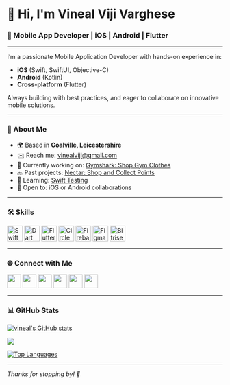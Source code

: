 # 👋 Hi, I'm Vineal Viji Varghese

### 📱 Mobile App Developer | iOS | Android | Flutter

---

I’m a passionate Mobile Application Developer with hands-on experience in:

- **iOS** (Swift, SwiftUI, Objective-C)
- **Android** (Kotlin)
- **Cross-platform** (Flutter)

Always building with best practices, and eager to collaborate on innovative mobile solutions.

---

### 📍 About Me

- 🌍 Based in **Coalville, Leicestershire**  
- ✉️ Reach me: [vinealviji@gmail.com](mailto:vinealviji@gmail.com)  
- 🚀 Currently working on: [Gymshark: Shop Gym Clothes](https://apps.apple.com/gb/app/gymshark-shop-gym-clothes/id1139155460)  
- 🔙 Past projects: [Nectar: Shop and Collect Points](http://apps.apple.com/gb/app/nectar-offers-and-rewards/id385266473)  
- 🧠 Learning: [Swift Testing](https://developer.apple.com/xcode/swift-testing/)  
- 🤝 Open to: iOS or Android collaborations  

---

### 🛠️ Skills

<div align="left" class="skills">
  <img src="https://raw.githubusercontent.com/danielcranney/readme-generator/main/public/icons/skills/swift-colored.svg" width="36" class="icon" title="Swift"/>
  <img src="https://user-images.githubusercontent.com/17673476/164679349-fc64dc35-0bfd-4a57-bb98-fdaaad04668d.svg" width="36" class="icon" title="Dart"/>
  <img src="https://user-images.githubusercontent.com/17673476/164679364-3a9ca653-fbf0-42dd-97b2-437ff31aa116.svg" width="36" class="icon" title="Flutter"/>
  <img src="https://user-images.githubusercontent.com/17673476/164679764-f6ee3186-6480-4e60-8928-20a0a5339cc0.svg" width="36" class="icon" title="CircleCI"/>
  <img src="https://raw.githubusercontent.com/danielcranney/readme-generator/main/public/icons/skills/firebase-colored.svg" width="36" class="icon" title="Firebase"/>
  <img src="https://raw.githubusercontent.com/danielcranney/readme-generator/main/public/icons/skills/figma-colored.svg" width="36" class="icon" title="Figma"/>
  <img src="https://cdn.prod.website-files.com/5db35de024bb983af1b4e151/5e05f06777d741b88a37f65d_bitrise-icon.svg" width="36" class="icon" title="Bitrise"/>
</div>

---

### 🌐 Connect with Me

<div align="left" class="socials">
  <a href="https://www.facebook.com/vineal.viji/" title="Facebook"><img src="https://raw.githubusercontent.com/danielcranney/readme-generator/main/public/icons/socials/facebook.svg" width="32" class="social-icon" /></a>
  <a href="https://github.com/vineal" title="GitHub"><img src="https://raw.githubusercontent.com/danielcranney/readme-generator/main/public/icons/socials/github.svg" width="32" class="social-icon" /></a>
  <a href="http://www.instagram.com/vinealvv/" title="Instagram"><img src="https://raw.githubusercontent.com/danielcranney/readme-generator/main/public/icons/socials/instagram.svg" width="32" class="social-icon" /></a>
  <a href="https://www.linkedin.com/in/vineal-viji-091321ab/" title="LinkedIn"><img src="https://raw.githubusercontent.com/danielcranney/readme-generator/main/public/icons/socials/linkedin.svg" width="32" class="social-icon" /></a>
  <a href="https://stackoverflow.com/users/8006873/vineal-viji" title="Stack Overflow"><img src="https://raw.githubusercontent.com/danielcranney/readme-generator/main/public/icons/socials/stackoverflow.svg" width="32" class="social-icon" /></a>
  <a href="https://twitter.com/VinealViji" title="Twitter"><img src="https://raw.githubusercontent.com/danielcranney/readme-generator/main/public/icons/socials/twitter.svg" width="32" class="social-icon" /></a>
</div>

---

### 📊 GitHub Stats

<a href="http://www.github.com/vineal"><img src="https://github-readme-stats.vercel.app/api?username=vineal&show_icons=true&hide=&count_private=true&title_color=0891b2&text_color=ffffff&icon_color=0891b2&bg_color=1c1917&hide_border=true&show_icons=true" alt="vineal's GitHub stats" /></a>

<a href="http://www.github.com/vineal"><img src="https://github-readme-streak-stats.herokuapp.com/?user=vineal&stroke=ffffff&background=1c1917&ring=0891b2&fire=0891b2&currStreakNum=ffffff&currStreakLabel=0891b2&sideNums=ffffff&sideLabels=ffffff&dates=ffffff&hide_border=true" /></a>

<a href="https://github.com/vineal" align="left"><img src="https://github-readme-stats.vercel.app/api/top-langs/?username=vineal&langs_count=10&title_color=0891b2&text_color=ffffff&icon_color=0891b2&bg_color=1c1917&hide_border=true&locale=en&custom_title=Top%20%Languages" alt="Top Languages" /></a>

---

*Thanks for stopping by! 🙌*
